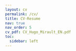 ```yaml
---
layout: cv
permalink: /cv/
title: CV-Resume
nav: true
nav_order: 5
cv_pdf: CV_Hugo_Mirault_EN.pdf
toc:
  sidebar: left
---
```

